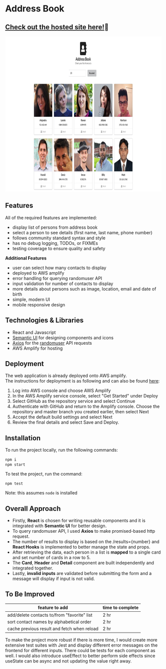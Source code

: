 # Address Book

## **[Check out the hosted site here!](https://master.duq2qg6smh3q8.amplifyapp.com/)**:tada:

<img src="https://github.com/kevinxyc1/nuvalence-web-challenge/blob/master/assets/ui.png" width="954" height="500">

## Features

All of the required features are implemented:
- display list of persons from address book
- select a person to see details (first name, last name, phone number)
- follows community standard syntax and style
- has no debug logging, TODOs, or FIXMEs
- testing coverage to ensure quality and safety

**Additional Features**

- user can select how many contacts to display
- deployed to AWS amplify
- error handling for querying randomuser API
- input validation for number of contacts to display
- more details about persons such as image, location, email and date of birth
- simple, modern UI
- mobile responsive design


## Technologies & Libraries

- React and Javascript
- [Semantic UI](https://react.semantic-ui.com/) for designing components and icons
- [Axios](https://github.com/axios/axios) for the [randomuser](https://randomuser.me/) API requests
- AWS Amplify for hosting

## Deployment

The web application is already deployed onto AWS amplify. <br />
The instructions for deployment is as following and can also be found [here](https://aws.amazon.com/getting-started/hands-on/build-react-app-amplify-graphql/module-one/?e=gs2020&p=build-a-react-app-intro):
1. Log into AWS console and choose AWS Amplify
2. In the AWS Amplify service console, select "Get Started" under Deploy
3. Select GitHub as the repository service and select Continue
4. Authenticate with GitHub and return to the Amplify console. Choose the repository and master branch you created earlier, then select Next
5. Accept the default build settings and select Next
6. Review the final details and select Save and Deploy.

## Installation

To run the project locally, run the following commands:

```
npm i
npm start
```

To test the project, run the command:
```
npm test
```

Note: this assumes `node` is installed

## Overall Approach

- Firstly, **React** is chosen for writing reusable components and it is integrated with **Semantic UI** for better design. 
- To query randomuser API, I used **Axios** to make promised-based http request. 
- The number of results to display is based on the /results={number} and **React Hooks** is implemented to better manage the state and props. 
- After retrieving the data, each person in a list is **mapped** to a single card and set number of cards in a row to 5. 
- The **Card**, **Header** and **Detail** component are built independently and integrated together. 
- Lastly, **invalid inputs** are validated before submitting the form and a message will display if input is not valid.

## To Be Improved

| feature to add                              | time to complete |
|---------------------------------------------|------------------|
| add/delete contacts to/from "favorite" list | 2 hr             |
| sort contact names by alphabetical order    | 2 hr             |
| cache previous result and fetch when reload | 2 hr             |

To make the project more robust if there is more time, I would create more extensive test suites with Jest and display different error messages on the frontend for different inputs. There could be tests for each component as well. I would also introduce useEffect to better perform side effects since useState can be async and not updating the value right away. 

<!-- # Getting Started with Create React App

This project was bootstrapped with [Create React App](https://github.com/facebook/create-react-app).

## Available Scripts

In the project directory, you can run:

### `npm start`

Runs the app in the development mode.\
Open [http://localhost:3000](http://localhost:3000) to view it in the browser.

The page will reload if you make edits.\
You will also see any lint errors in the console.

### `npm test`

Launches the test runner in the interactive watch mode.\
See the section about [running tests](https://facebook.github.io/create-react-app/docs/running-tests) for more information.

### `npm run build`

Builds the app for production to the `build` folder.\
It correctly bundles React in production mode and optimizes the build for the best performance.

The build is minified and the filenames include the hashes.\
Your app is ready to be deployed!

See the section about [deployment](https://facebook.github.io/create-react-app/docs/deployment) for more information.

### `npm run eject`

**Note: this is a one-way operation. Once you `eject`, you can’t go back!**

If you aren’t satisfied with the build tool and configuration choices, you can `eject` at any time. This command will remove the single build dependency from your project.

Instead, it will copy all the configuration files and the transitive dependencies (webpack, Babel, ESLint, etc) right into your project so you have full control over them. All of the commands except `eject` will still work, but they will point to the copied scripts so you can tweak them. At this point you’re on your own.

You don’t have to ever use `eject`. The curated feature set is suitable for small and middle deployments, and you shouldn’t feel obligated to use this feature. However we understand that this tool wouldn’t be useful if you couldn’t customize it when you are ready for it.

## Learn More

You can learn more in the [Create React App documentation](https://facebook.github.io/create-react-app/docs/getting-started).

To learn React, check out the [React documentation](https://reactjs.org/).

### Code Splitting

This section has moved here: [https://facebook.github.io/create-react-app/docs/code-splitting](https://facebook.github.io/create-react-app/docs/code-splitting)

### Analyzing the Bundle Size

This section has moved here: [https://facebook.github.io/create-react-app/docs/analyzing-the-bundle-size](https://facebook.github.io/create-react-app/docs/analyzing-the-bundle-size)

### Making a Progressive Web App

This section has moved here: [https://facebook.github.io/create-react-app/docs/making-a-progressive-web-app](https://facebook.github.io/create-react-app/docs/making-a-progressive-web-app)

### Advanced Configuration

This section has moved here: [https://facebook.github.io/create-react-app/docs/advanced-configuration](https://facebook.github.io/create-react-app/docs/advanced-configuration)

### Deployment

This section has moved here: [https://facebook.github.io/create-react-app/docs/deployment](https://facebook.github.io/create-react-app/docs/deployment)

### `npm run build` fails to minify

This section has moved here: [https://facebook.github.io/create-react-app/docs/troubleshooting#npm-run-build-fails-to-minify](https://facebook.github.io/create-react-app/docs/troubleshooting#npm-run-build-fails-to-minify) -->
